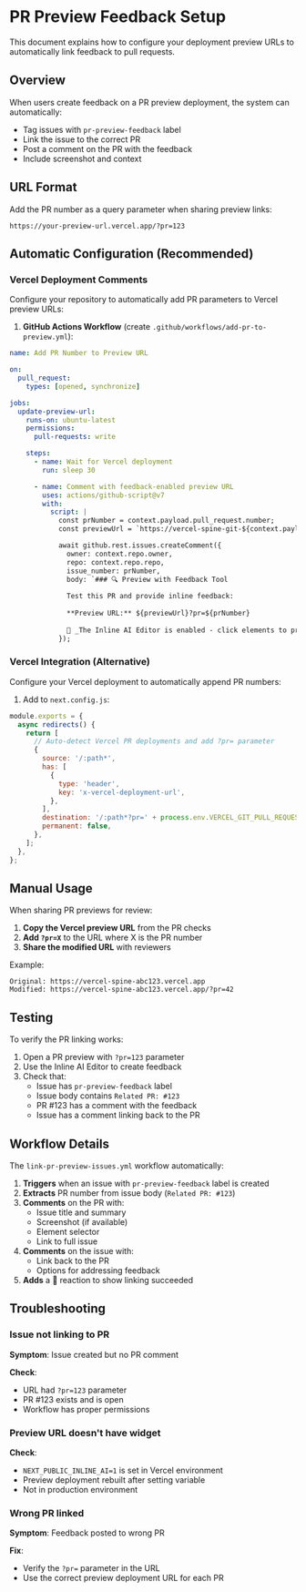 # PR Preview Feedback Setup

This document explains how to configure your deployment preview URLs to automatically link feedback to pull requests.

## Overview

When users create feedback on a PR preview deployment, the system can automatically:

- Tag issues with `pr-preview-feedback` label
- Link the issue to the correct PR
- Post a comment on the PR with the feedback
- Include screenshot and context

## URL Format

Add the PR number as a query parameter when sharing preview links:

```
https://your-preview-url.vercel.app/?pr=123
```

## Automatic Configuration (Recommended)

### Vercel Deployment Comments

Configure your repository to automatically add PR parameters to Vercel preview URLs:

1. **GitHub Actions Workflow** (create `.github/workflows/add-pr-to-preview.yml`):

```yaml
name: Add PR Number to Preview URL

on:
  pull_request:
    types: [opened, synchronize]

jobs:
  update-preview-url:
    runs-on: ubuntu-latest
    permissions:
      pull-requests: write

    steps:
      - name: Wait for Vercel deployment
        run: sleep 30

      - name: Comment with feedback-enabled preview URL
        uses: actions/github-script@v7
        with:
          script: |
            const prNumber = context.payload.pull_request.number;
            const previewUrl = `https://vercel-spine-git-${context.payload.pull_request.head.ref.replace(/\//g, '-')}-maxwell-software-solutions.vercel.app`;

            await github.rest.issues.createComment({
              owner: context.repo.owner,
              repo: context.repo.repo,
              issue_number: prNumber,
              body: `### 🔍 Preview with Feedback Tool
              
              Test this PR and provide inline feedback:
              
              **Preview URL:** ${previewUrl}?pr=${prNumber}
              
              🤖 _The Inline AI Editor is enabled - click elements to provide feedback!_`
            });
```

### Vercel Integration (Alternative)

Configure your Vercel deployment to automatically append PR numbers:

1. Add to `next.config.js`:

```javascript
module.exports = {
  async redirects() {
    return [
      // Auto-detect Vercel PR deployments and add ?pr= parameter
      {
        source: '/:path*',
        has: [
          {
            type: 'header',
            key: 'x-vercel-deployment-url',
          },
        ],
        destination: '/:path*?pr=' + process.env.VERCEL_GIT_PULL_REQUEST_ID,
        permanent: false,
      },
    ];
  },
};
```

## Manual Usage

When sharing PR previews for review:

1. **Copy the Vercel preview URL** from the PR checks
2. **Add `?pr=X`** to the URL where X is the PR number
3. **Share the modified URL** with reviewers

Example:

```
Original: https://vercel-spine-abc123.vercel.app
Modified: https://vercel-spine-abc123.vercel.app/?pr=42
```

## Testing

To verify the PR linking works:

1. Open a PR preview with `?pr=123` parameter
2. Use the Inline AI Editor to create feedback
3. Check that:
   - Issue has `pr-preview-feedback` label
   - Issue body contains `Related PR: #123`
   - PR #123 has a comment with the feedback
   - Issue has a comment linking back to the PR

## Workflow Details

The `link-pr-preview-issues.yml` workflow automatically:

1. **Triggers** when an issue with `pr-preview-feedback` label is created
2. **Extracts** PR number from issue body (`Related PR: #123`)
3. **Comments** on the PR with:
   - Issue title and summary
   - Screenshot (if available)
   - Element selector
   - Link to full issue
4. **Comments** on the issue with:
   - Link back to the PR
   - Options for addressing feedback
5. **Adds** a 🔗 reaction to show linking succeeded

## Troubleshooting

### Issue not linking to PR

**Symptom**: Issue created but no PR comment

**Check**:

- URL had `?pr=123` parameter
- PR #123 exists and is open
- Workflow has proper permissions

### Preview URL doesn't have widget

**Check**:

- `NEXT_PUBLIC_INLINE_AI=1` is set in Vercel environment
- Preview deployment rebuilt after setting variable
- Not in production environment

### Wrong PR linked

**Symptom**: Feedback posted to wrong PR

**Fix**:

- Verify the `?pr=` parameter in the URL
- Use the correct preview deployment URL for each PR
